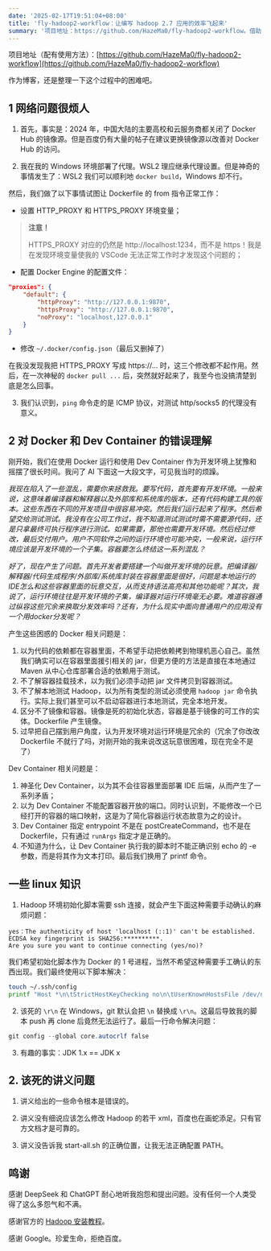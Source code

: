 ```yaml
---
date: '2025-02-17T19:51:04+08:00'
title: 'fly-hadoop2-workflow：让编写 hadoop 2.7 应用的效率飞起来'
summary: '项目地址：https://github.com/HazeMa0/fly-hadoop2-workflow。借助 Docker 和 Dev Container，舒适地开发老旧框架的程序。本文阐述了这个项目中遇到的困难。'
---
```


项目地址（配有使用方法）：[https://github.com/HazeMa0/fly-hadoop2-workflow](https://github.com/HazeMa0/fly-hadoop2-workflow)

作为博客，还是整理一下这个过程中的困难吧。

## 1 网络问题很烦人

1. 首先，事实是：2024 年，中国大陆的主要高校和云服务商都关闭了 Docker Hub 的镜像源。但是百度仍有大量的帖子在建议更换镜像源以改善对 Docker Hub 的访问。

2. 我在我的 Windows 环境部署了代理。WSL2 理应继承代理设置。但是神奇的事情发生了：WSL2 我们可以顺利地 `docker build`，Windows 却不行。

然后，我们做了以下事情试图让 Dockerfile 的 from 指令正常工作：
 - 设置 HTTP_PROXY 和 HTTPS_PROXY 环境变量；
> **注意！**
>
> HTTPS_PROXY 对应的仍然是 http://localhost:1234，而不是 https！我是在发现环境变量使我的 VSCode 无法正常工作时才发现这个问题的；

 - 配置 Docker Engine 的配置文件：
```json
"proxies": {
    "default": {
        "httpProxy": "http://127.0.0.1:9870",
        "httpsProxy": "http://127.0.0.1:9870",
        "noProxy": "localhost,127.0.0.1"
    }
}
```
 - 修改 `~/.docker/config.json`（最后又删掉了）

在我没发现我把 HTTPS_PROXY 写成 https://... 时，这三个修改都不起作用。然后，在一次神秘的 `docker pull ...` 后，突然就好起来了，我至今也没搞清楚到底是怎么回事。

3. 我们认识到，`ping` 命令走的是 ICMP 协议，对测试 http/socks5 的代理没有意义。

## 2 对 Docker 和 Dev Container 的错误理解

刚开始，我们在使用 Docker 运行和使用 Dev Container 作为开发环境上犹豫和摇摆了很长时间。我问了 AI 下面这一大段文字，可见我当时的烦躁。

*我现在陷入了一些混乱，需要你来拯救我。要写代码，首先要有开发环境。一般来说，这意味着编译器和解释器以及外部库和系统库的版本，还有代码构建工具的版本。这些东西在不同的开发项目中很容易冲突。然后我们运行起来了程序。然后希望交给测试测试。我没有在公司工作过，我不知道测试测试时需不需要源代码，还是只拿最终可执行程序进行测试。如果需要，那他也需要开发环境。然后经过修改，最后交付用户。用户不同软件之间的运行环境也可能冲突，一般来说，运行环境应该是开发环境的一个子集。容器要怎么终结这一系列混乱？*

*好了，现在产生了问题。首先开发者要搭建一个叫做开发环境的玩意。把编译器/解释器/代码生成程序/外部库/系统库封装在容器里面是很好，问题是本地运行的IDE怎么和这些容器里面的玩意交互，从而支持语法高亮和其他功能呢？其次，我说了，运行环境往往是开发环境的子集，编译器对运行环境毫无必要。难道容器通过纵容这些冗余来换取分发效率吗？还有，为什么现实中面向普通用户的应用没有一个用docker分发呢？*

产生这些困惑的 Docker 相关问题是：
1. 以为代码的依赖都在容器里面，不希望手动把依赖拷到物理机恶心自己。虽然我们确实可以在容器里面援引相关的 jar，但更方便的方法是直接在本地通过 Maven 从中心仓库部署合适的依赖用于测试。
2. 不了解容器挂载技术，以为我们必须手动把 jar 文件拷贝到容器测试。
3. 不了解本地测试 Hadoop，以为所有类型的测试必须使用 `hadoop jar` 命令执行。实际上我们甚至可以不启动容器进行本地测试，完全本地开发。
4. 区分不了镜像和容器。镜像是死的初始化状态，容器是基于镜像的可工作的实体。Dockerfile 产生镜像。
5. 过早把自己摆到用户角度，认为开发环境对运行环境是冗余的（冗余了你改改 Dockerfile 不就行了吗，对刚开始的我来说改这玩意很困难，现在完全不是了）

Dev Container 相关问题是：

1. 神圣化 Dev Container，以为其不会往容器里面部署 IDE 后端，从而产生了一系列矛盾；
2. 以为 Dev Container 不能配置容器开放的端口。同时认识到，不能修改一个已经打开的容器的端口映射，这是为了简化容器运行状态故意为之的设计。
3. Dev Container 指定 entrypoint 不是在 postCreateCommand，也不是在 Dockerfile，只有通过 `runArgs` 指定才是正确的。
4. 不知道为什么，让 Dev Container 执行我的脚本时不能正确识别 echo 的 -e 参数，而是将其作为文本打印。最后我们换用了 printf 命令。


## 一些 linux 知识

1. Hadoop 环境初始化脚本需要 ssh 连接，就会产生下面这种需要手动确认的麻烦问题：
```
yes：The authenticity of host 'localhost (::1)' can't be established. 
ECDSA key fingerprint is SHA256:**********.
Are you sure you want to continue connecting (yes/no)? 
```
我们希望初始化脚本作为 Docker 的 1 号进程，当然不希望这种需要手工确认的东西出现。我们最终使用以下脚本解决：
```sh
touch ~/.ssh/config
printf "Host *\n\tStrictHostKeyChecking no\n\tUserKnownHostsFile /dev/null\n" > ~/.ssh/config
```

2. 该死的 `\r\n`
在 Windows，git 默认会把 `\n` 替换成 `\r\n`。这最后导致我的脚本 push 再 clone 后竟然无法运行了。最后一行命令解决问题：
```powershell
git config --global core.autocrlf false
```

3. 有趣的事实：JDK 1.x == JDK x

## 2. 该死的讲义问题

1. 讲义给出的一些命令根本是错误的。

2. 讲义没有细说应该怎么修改 Hadoop 的若干 xml，百度也在画蛇添足。只有官方文档才是可靠的。

3. 讲义没告诉我 start-all.sh 的正确位置，让我无法正确配置 PATH。

## 鸣谢

感谢 DeepSeek 和 ChatGPT 耐心地听我抱怨和提出问题。没有任何一个人类受得了这么多怨气和不满。

感谢官方的 [Hadoop 安装教程](https://hadoop.apache.org/docs/stable/hadoop-project-dist/hadoop-common/SingleCluster.html)。

感谢 Google。珍爱生命，拒绝百度。

